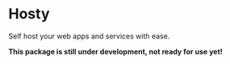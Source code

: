 # Hosty

Self host your web apps and services with ease.

**This package is still under development, not ready for use yet!**